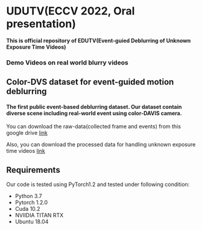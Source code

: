 # UDUTV(ECCV 2022, Oral presentation)
**This is official repository of EDUTV(Event-guied Deblurring of Unknown Exposure Time Videos)**

### Demo Videos on real world blurry videos

## Color-DVS dataset for event-guided motion deblurring
#### The first public event-based deblurring dataset. Our dataset contain diverse scene including real-world event using color-DAVIS camera.
You can download the raw-data(collected frame and events) from this google drive [link](https://drive.google.com/file/d/16qlLDOm5Q6fqpDYxNYMtm7reGfzaOyra/view?usp=sharing)

Also, you can download the processed data for handling unknown exposure time videos [link]()
## Requirements
Our code is tested using PyTorch1.2 and tested under following condition:
* Python 3.7
* Pytorch 1.2.0
* Cuda 10.2
* NVIIDIA TITAN RTX 
* Ubuntu 18.04